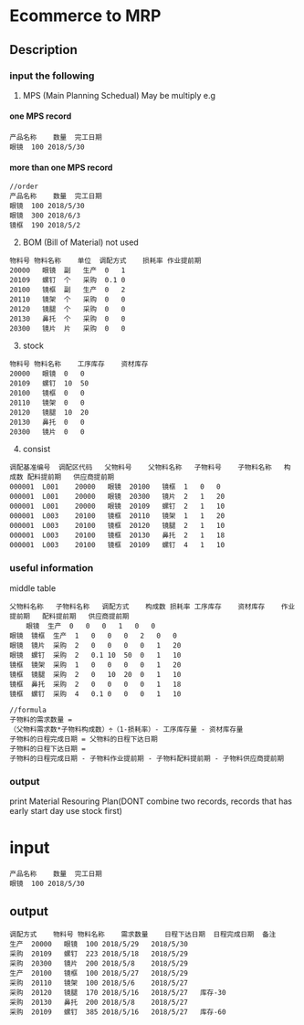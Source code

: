 # Ecommerce to MRP

## Description

### input the following

1. MPS  (Main Planning Schedual) May be multiply
e.g

#### one MPS record

```
产品名称	数量	完工日期
眼镜	100	2018/5/30
```

#### more than one MPS record

```
//order
产品名称	数量	完工日期
眼镜	100	2018/5/30
眼镜	300	2018/6/3
镜框	190	2018/5/2
```

2. BOM (Bill of Material) not used

```
物料号	物料名称	单位	调配方式	损耗率	作业提前期
20000	眼镜	副	生产	0	1
20109	螺钉	个	采购	0.1	0
20100	镜框	副	生产	0	2
20110	镜架	个	采购	0	0
20120	镜腿	个	采购	0	0
20130	鼻托	个	采购	0	0
20300	镜片	片	采购	0	0
```

3. stock

```
物料号	物料名称	工序库存	资材库存
20000	眼镜	0	0
20109	螺钉	10	50
20100	镜框	0	0
20110	镜架	0	0
20120	镜腿	10	20
20130	鼻托	0	0
20300	镜片	0	0
```

4. consist

```
调配基准编号	调配区代码	父物料号	父物料名称	子物料号	子物料名称	构成数	配料提前期	供应商提前期
000001	L001	20000	眼镜	20100	镜框	1	0	0
000001	L001	20000	眼镜	20300	镜片	2	1	20
000001	L001	20000	眼镜	20109	螺钉	2	1	10
000001	L003	20100	镜框	20110	镜架	1	1	20
000001	L003	20100	镜框	20120	镜腿	2	1	10
000001	L003	20100	镜框	20130	鼻托	2	1	18
000001	L003	20100	镜框	20109	螺钉	4	1	10
```

### useful information

middle table
```
父物料名称	子物料名称	调配方式	构成数	损耗率	工序库存	资材库存	作业提前期	配料提前期	供应商提前期
	眼镜	生产	0	0	0	1	0	0
眼镜	镜框	生产	1	0	0	0	2	0	0
眼镜	镜片	采购	2	0	0	0	0	1	20
眼镜	螺钉	采购	2	0.1	10	50	0	1	10
镜框	镜架	采购	1	0	0	0	0	1	20
镜框	镜腿	采购	2	0	10	20	0	1	10
镜框	鼻托	采购	2	0	0	0	0	1	18
镜框	螺钉	采购	4	0.1	0	0	0	1	10
```

```
//formula
子物料的需求数量 = 
（父物料需求数*子物料构成数）÷（1-损耗率）- 工序库存量 - 资材库存量 
子物料的日程完成日期 = 父物料的日程下达日期
子物料的日程下达日期 = 
子物料的日程完成日期 - 子物料作业提前期 - 子物料配料提前期 - 子物料供应商提前期
```

### output 

print Material Resouring Plan(DONT combine two records, records that has early start day use stock first)

# input

```
产品名称	数量	完工日期
眼镜	100	2018/5/30
```

## output

```
调配方式	物料号	物料名称	需求数量	日程下达日期	日程完成日期	备注
生产	20000	眼镜	100	2018/5/29	2018/5/30	
采购	20109	螺钉	223	2018/5/18	2018/5/29	
采购	20300	镜片	200	2018/5/8	2018/5/29	
生产	20100	镜框	100	2018/5/27	2018/5/29	
采购	20110	镜架	100	2018/5/6	2018/5/27	
采购	20120	镜腿	170	2018/5/16	2018/5/27	库存-30
采购	20130	鼻托	200	2018/5/8	2018/5/27	
采购	20109	螺钉	385	2018/5/16	2018/5/27	库存-60

```
